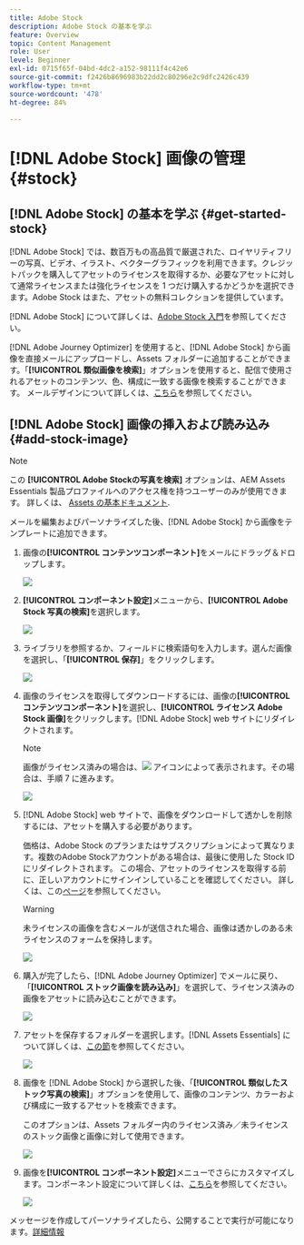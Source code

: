 ```yaml
---
title: Adobe Stock
description: Adobe Stock の基本を学ぶ
feature: Overview
topic: Content Management
role: User
level: Beginner
exl-id: 0715f65f-04bd-4dc2-a152-98111f4c42e6
source-git-commit: f2426b8696983b22dd2c80296e2c9dfc2426c439
workflow-type: tm+mt
source-wordcount: '478'
ht-degree: 84%

---
```


# [!DNL Adobe Stock] 画像の管理 {#stock}

## [!DNL Adobe Stock] の基本を学ぶ {#get-started-stock}

[!DNL Adobe Stock] では、数百万もの高品質で厳選された、ロイヤリティフリーの写真、ビデオ、イラスト、ベクターグラフィックを利用できます。クレジットパックを購入してアセットのライセンスを取得するか、必要なアセットに対して通常ライセンスまたは強化ライセンスを 1 つだけ購入するかどうかを選択できます。Adobe Stock はまた、アセットの無料コレクションを提供しています。

[!DNL Adobe Stock] について詳しくは、[Adobe Stock 入門](https://helpx.adobe.com/jp/stock/get-started.html)を参照してください。

[!DNL Adobe Journey Optimizer] を使用すると、[!DNL Adobe Stock] から画像を直接メールにアップロードし、Assets フォルダーに追加することができます。「**[!UICONTROL 類似画像を検索]**」オプションを使用すると、配信で使用されるアセットのコンテンツ、色、構成に一致する画像を検索することができます。
メールデザインについて詳しくは、[こちら](design-emails.md)を参照してください。

## [!DNL Adobe Stock] 画像の挿入および読み込み {#add-stock-image}

>[!NOTE]
>
> この **[!UICONTROL Adobe Stockの写真を検索]** オプションは、AEM Assets Essentials 製品プロファイルへのアクセス権を持つユーザーのみが使用できます。 詳しくは、 [Assets の基本ドキュメント](https://experienceleague.adobe.com/docs/experience-manager-assets-essentials/help/get-started-admins/deploy-administer.html#add-users-to-essentials).

メールを編集およびパーソナライズした後、[!DNL Adobe Stock] から画像をテンプレートに追加できます。

1. 画像の&#x200B;**[!UICONTROL コンテンツコンポーネント]**&#x200B;をメールにドラッグ＆ドロップします。

   ![](assets/stock_1.png)

1. **[!UICONTROL コンポーネント設定]**&#x200B;メニューから、**[!UICONTROL Adobe Stock 写真の検索]**&#x200B;を選択します。

   ![](assets/stock_2.png)

1. ライブラリを参照するか、フィールドに検索語句を入力します。選んだ画像を選択し、「**[!UICONTROL 保存]**」をクリックします。

   ![](assets/stock_3.png)

1. 画像のライセンスを取得してダウンロードするには、画像の&#x200B;**[!UICONTROL コンテンツコンポーネント]**&#x200B;を選択し、**[!UICONTROL ライセンス Adobe Stock 画像]**&#x200B;をクリックします。[!DNL Adobe Stock] web サイトにリダイレクトされます。

   >[!NOTE]
   > 画像がライセンス済みの場合は、![](assets/stock_10.png) アイコンによって表示されます。その場合は、手順 7 に進みます。

   ![](assets/stock_4.png)

1. [!DNL Adobe Stock] web サイトで、画像をダウンロードして透かしを削除するには、アセットを購入する必要があります。

   価格は、Adobe Stock のプランまたはサブスクリプションによって異なります。複数のAdobe Stockアカウントがある場合は、最後に使用した Stock ID にリダイレクトされます。 この場合、アセットのライセンスを取得する前に、正しいアカウントにサインインしていることを確認してください。
詳しくは、この[ページ](https://stock.adobe.com/jp/plans)を参照してください。

   >[!WARNING]
   > 未ライセンスの画像を含むメールが送信された場合、画像は透かしのある未ライセンスのフォームを保持します。

   ![](assets/stock_5.png)

1. 購入が完了したら、[!DNL Adobe Journey Optimizer] でメールに戻り、「**[!UICONTROL ストック画像を読み込み]**」を選択して、ライセンス済みの画像をアセットに読み込むことができます。

   ![](assets/stock_6.png)

1. アセットを保存するフォルダーを選択します。[!DNL Assets Essentials] について詳しくは、[この節](assets-essentials.md#get-started-assets-essentials)を参照してください。

   ![](assets/stock_7.png)

1. 画像を [!DNL Adobe Stock] から選択した後、「**[!UICONTROL 類似したストック写真の検索]**」オプションを使用して、画像のコンテンツ、カラーおよび構成に一致するアセットを検索できます。

   このオプションは、Assets フォルダー内のライセンス済み／未ライセンスのストック画像と画像に対して使用できます。

   ![](assets/stock_8.png)

1. 画像を&#x200B;**[!UICONTROL コンポーネント設定]**&#x200B;メニューでさらにカスタマイズします。コンポーネント設定について詳しくは、[こちら](content-components.md)を参照してください。

   ![](assets/stock_11.png)

メッセージを作成してパーソナライズしたら、公開することで実行が可能になります。[詳細情報](../messages/publish-manage-message.md)
